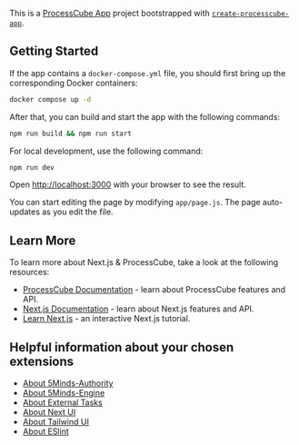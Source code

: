This is a [ProcessCube App](https://processcube.io/) project bootstrapped with [`create-processcube-app`](https://processcube.io/docs/app-sdk/create-processcube-app).

## Getting Started

If the app contains a `docker-compose.yml` file, you should first bring up the corresponding Docker containers:

```bash
docker compose up -d
```

After that, you can build and start the app with the following commands:

```bash
npm run build && npm run start
```

For local development, use the following command:

```bash
npm run dev
```

Open [http://localhost:3000](http://localhost:3000) with your browser to see the result.

You can start editing the page by modifying `app/page.js`. The page auto-updates as you edit the file.

## Learn More

To learn more about Next.js & ProcessCube, take a look at the following resources:

- [ProcessCube Documentation](https://processcube.io/docs/intro) - learn about ProcessCube features and API.
- [Next.js Documentation](https://nextjs.org/docs) - learn about Next.js features and API.
- [Learn Next.js](https://nextjs.org/learn) - an interactive Next.js tutorial.

## Helpful information about your chosen extensions

- [About 5Minds-Authority](https://processcube.io/docs/authority)
- [About 5Minds-Engine](https://processcube.io/docs/engine)
- [About External Tasks](https://processcube.io/docs/app-sdk/samples/nextjs/external-task-adapter-with-nextjs)
- [About Next UI](https://processcube.io/docs/solutions/styling/next-ui)
- [About Tailwind UI](https://processcube.io/docs/solutions/styling/tailwind-ui)
- [About ESlint](https://eslint.org/)